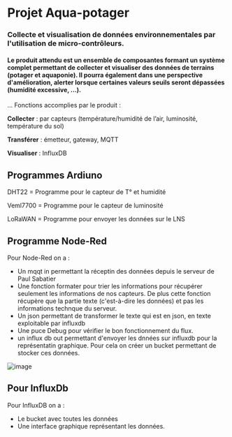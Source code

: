 # Projet Aqua-potager
### Collecte et visualisation de données environnementales par l'utilisation de micro-contrôleurs.

#### Le produit attendu est un ensemble de composantes formant un système complet permettant de collecter et visualiser des données de terrains (potager et aquaponie). Il pourra également dans une perspective d'amélioration, alerter lorsque certaines valeurs seuils seront dépassées (humidité excessive, …).

 ... Fonctions accomplies par le produit : 
 
**Collecter** : par capteurs (température/humidité de l’air, luminosité, température du sol)

**Transférer** : émetteur, gateway, MQTT

**Visualiser** : InfluxDB

Programmes Ardiuno
------

DHT22 = Programme pour le capteur de T° et humidité

Veml7700 = Programme pour le capteur de luminosité

LoRaWAN = Programme pour envoyer les données sur le LNS

Programme Node-Red
------

Pour Node-Red on a : 
- Un mqqt in permettant la réceptin des données depuis le serveur de Paul Sabatier
- Une fonction formater pour trier les informations pour récupérer seulement les informations de nos capteurs. De plus cette fonction récupère que la partie texte (c'est-à-dire les données) et pas les informations technque du serveur.
- Un json permettant de transformer le texte qui est en json, en texte exploitable par influxdb
- Une puce Debug pour vérifier le bon fonctionnement du flux.
- un influx db out permettant d'envoyer les dnnées sur influxdb pour la représentatin graphique. Pour cela on créer un bucket permettant de stocker ces données.
  
![image](https://github.com/RG4531/Aquapotager/assets/160113818/88b264b9-82c8-4cc9-bc82-2c1caf08bef5)

Pour InfluxDb
------

Pour InfluxDB on a :
- Le bucket avec toutes les données
- Une interface graphique représentant les données.

